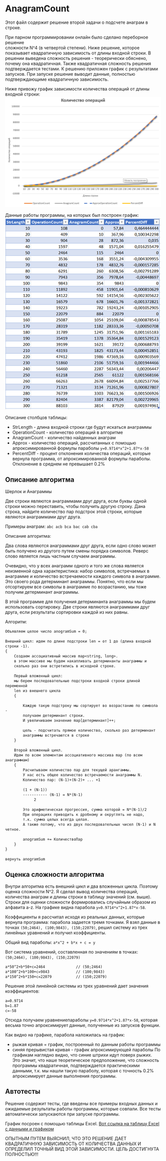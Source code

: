 # AnagramCount

Этот файл содержит решение второй задачи о подсчете анаграм в строке. 

При парном программировании онлайн было сделано переборное решение  
сложности N^4 (в четвертой степени). Ниже решение, которое показывает квадратичную зависимость от длины входной строки. В решении выведена сложность решения - теорерически обяснено, почему она квадратичная.
Также квадратичная сложность решения подтверждается тестами. К решению приложен график с результатами запусков.
При запуске решение выводит данные, полностью подтверждающиме квадратичную зависимость.

Ниже привожу график зависимости количества операций от длины входной строки:
![График зависимости](Doc/graph_anagram.png)

Данные работы программы, на которых был построен график:
![Результат работы программы](Doc/anagram_statistics.png)

Описание столбцов таблицы:
* StrLength - длина входной строки где будут искаться анаграммы
* OperationCount - количество операций в алгоритме
* AnagramCount - количество найденных анаграм
* Approx - количество операций, рассчитанных с помощью апроксимированной формулы параболы ```y=0.9714*x^2+1.87*x-58```
* PercentDiff - процент отклонения количества операций, которые вернула программа, от апроксимированной формулы параболы. Отклонение в среднем не превышает 0.2% 

## Описание алгоритма
Шерлок и Анаграммы

Две строки являются анаграммами друг друга, если буквы одной строки можно переставить, чтобы 
получить другую строку. Дана строка, найдите количество пар подстрок этой строки, которые 
являются анаграммами друг друга.

Примеры анаграм: ```abc acb bca bac cab cba```

Описание алгоритма:

Два слова являются анаграммами друг друга, если одно слово может быть получено из другого путем смены порядка символов. Реверс слово является лишь частным случаем анаграммы.

Очевидно, что у всех анаграмм одного и того же слова является неизменной одна характеристика: набор символов, встречаемых в анаграмме и количество встречаемости каждого символа в анаграмме. Это своего рода детерминант анаграммы. Понятно, что если мы отсортируем все символы в анаграмме по возрастанию, мы тоже получим детерминант анаграммы.

В этой программе для получения детерминанта анаграммы мы будем использовать сортировку.
Две строки являются анаграммами друг друга, если результаты сортировки каждой из них равны.

Алгоритм:
```
Объявляем целое число anogramSum = 0;

Внешний цикл: идем по длине подстроки len = от 1 до (длина входной строки -1).
{
    Создаем ассоциативный массив map<string, long>.
    в этом массиве мы будем накапливать детерминанты анаграммы и 
    сколько раз они встретились в исходной строке.
    
    Первый вложенный цикл: 
    мы берем последовательные подстроки входной строки длиной переменной 
    len из внешнего цикла
    {

        Каждую такую подстроку мы сортирует во возрастанию по символа - 
        получаем детерминант строки.
        И увеличиваем значение map[детерминант]++;

        цель - подсчитать прямое количество, сколько раз детерминант 
        анаграммы встречаются в строке
    }
    
    Второй вложенный цикл.
    Идем по всем элементам ассоциативного массива map (по всем анаграммам)
    {
        Расчитываем количество пар для текущей арангаммы.
        У нас есть общее количество встречаемости анаграммы N.
        Количество пар: (N-1)+(N-2)+ ... +1

        (1 + (N-1))
        ----------- (N-1) = N*(N-1)
             2

        Это арифметическая прогрессия, сумма которой = N*(N-1)/2
        При операциях приводить к дробному и округлять не надо, 
        т.к. сумма целых всегда целая.
        А также потому, что из двух последовательных чисел (N-1) и N четное. 

        anogramSum += КоличествоПар
    }
}

вернуть anogramSum 
```

## Оценка сложности алгоритма
Внутри алгоритма есть внешний цикл и два вложенных цикла. Поэтому оценка сложности N^2.
Я сделал вывод количества операций, количества анаграм и длины строки в таблицу значений (см. выше). Строки для оценки сложности формировались случайным образом из алфавита a-z.
На графике видна парабола ```y=0.9714*x^2+1.87*x-58```.

Коэффициенты я рассчитал исходя из реальных данных, которые вернула программа: парабола задается тремя точками. Я взял данные в точках ```(50;2464), (100;9843), (150;22079)```, решил систему из трех линейных уравнений и получил коэффициенты. 

Общий вид параболы: ```a*x^2 + b*x + c = y```

Вот система уравнений, составленная по значениям в точках: 
```(50;2464), (100;9843), (150;22079)```

```
a*50^2+b*50+c=2464              // (50;2464)
a*100^2+b*100+c=9843            // (100;9843)
a*150^2+b*150+c=22079           // (150;22079)
```

Решение этой линейной системы из трех уравнений дает значения коэффициентов:
```
a=0.9714
b=1.87
c=-58
```

Отсюда получаем уравнениепараболы ```y=0.9714*x^2+1.87*x-58```, которая весьма точно апроксимирует данные, полученные из запусков функции.

Как видно на графике, парабола наложилась на график: 
* рыжая кривая = график, построенный по данным работы программы
* синяя прерывистая кривая - график апроксимирующей параболы
По графикам наглядно видно, что синие штрихи идут поверх рыжих. Это значит, что наше теоретическое предположение, что сложность программы квадратичная, подтверждается практическими данными, т.к. мы нашли такую параболу, которая с точность 0.2% апроксимирует данные выполнения программы.  

## Автотесты
Решение содержит тесты, где введены все примеры входных данных и ожидаемые результаты работы программы, которые совпали. Все тесты автоматически запускаются при запуске программы. 

График посроен с помощью таблицы Excel. 
[Вот ссылка на таблицу Excel с данными и графиком](Doc/AmogramStatistics.xlsx)

ОПЫТНЫМ ПУТЕМ ВЫЯСНИЛ, ЧТО ЭТО РЕШЕНИЕ ДАЕТ КВАДРАТИЧНУЮ ЗАВИСИМОСТЬ ОТ КОЛИЧЕСТВА ДАННЫХ И ОПРЕДЕЛИЛ ТОЧНЫЙ ВИД ЭТОЙ ЗАВИСИМОСТИ.
ЦЕЛЬ ДОСТИГНУТА ПОЛНОСТЬЮ!!!

